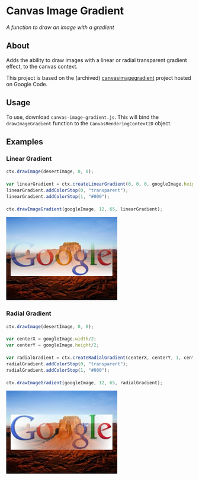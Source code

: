 # Canvas Image Gradient

_A function to draw an image with a gradient_

## About

Adds the ability to draw images with a linear or radial transparent gradient effect, to the canvas context.

This project is based on the (archived) [canvasimagegradient](https://code.google.com/archive/p/canvasimagegradient/) project hosted on Google Code.

## Usage

To use, download `canvas-image-gradient.js`. This will bind the `drawImageGradient` function to the `CanvasRenderingContext2D` object.

## Examples

### Linear Gradient

```js
ctx.drawImage(desertImage, 0, 0);

var linearGradient = ctx.createLinearGradient(0, 0, 0, googleImage.height);
linearGradient.addColorStop(0, "transparent");
linearGradient.addColorStop(1, "#000");

ctx.drawImageGradient(googleImage, 12, 65, linearGradient);
```

![Rendered linear gradient](public/img/linear_gradient.jpg)

### Radial Gradient

```js
ctx.drawImage(desertImage, 0, 0);

var centerX = googleImage.width/2;
var centerY = googleImage.height/2;

var radialGradient = ctx.createRadialGradient(centerX, centerY, 1, centerX, centerY, centerX);
radialGradient.addColorStop(0, "transparent");
radialGradient.addColorStop(1, "#000");

ctx.drawImageGradient(googleImage, 12, 65, radialGradient);
```

![Rendered radial gradient](public/img/radial_gradient.jpg)